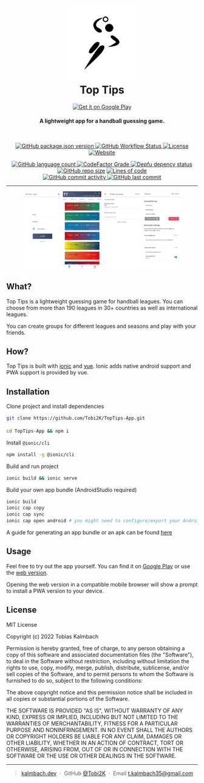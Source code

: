 <h1 align="center">
  <br>
  <a href="http://app.kalmbach.dev"><img src="./public/assets/icon/rounded_icon.png" alt="Top Tips" width="200"></a>
  <br>
  Top Tips
  <br>
</h1>
<p align="center">
  <a href='https://play.google.com/store/apps/details?id=app.kalmbach.dev&pcampaignid=pcampaignidMKT-Other-global-all-co-prtnr-py-PartBadge-Mar2515-1'><img alt='Get it on Google Play' src='https://play.google.com/intl/en_us/badges/static/images/badges/en_badge_web_generic.png' width=150/></a>
  <!-- Google Play and the Google Play logo are trademarks of Google LLC. -->
</p>

<h4 align="center">A lightweight app for a handball guessing game.</h4>
<br>
<p align="center">
  <a href="#readme">
    <img alt="GitHub package.json version" src="https://img.shields.io/github/package-json/v/Tobi2K/TopTips-App?style=for-the-badge">
  </a>
  <a href="#readme">
    <img alt="GitHub Workflow Status" src="https://img.shields.io/github/workflow/status/Tobi2K/TopTips-App/Deploy%20to%20Firebase%20Hosting%20on%20merge?style=for-the-badge">
  </a>
  <a href="#license">
    <img alt="License" src="https://img.shields.io/github/license/Tobi2K/TopTips-App?style=for-the-badge">
  </a>
  <a href="https://app.kalmbach.dev">
    <img alt="Website" src="https://img.shields.io/website?down_message=offline&style=for-the-badge&up_message=online&url=https%3A%2F%2Fapp.kalmbach.dev">
  </a>
</p>
<p align="center">
  <a href="#readme">
    <img alt="GitHub language count" src="https://img.shields.io/github/languages/count/Tobi2K/TopTips-App">
  </a>
  <a href="https://www.codefactor.io/repository/github/tobi2k/toptips-app">
    <img alt="CodeFactor Grade" src="https://img.shields.io/codefactor/grade/github/Tobi2K/TopTips-App">
  </a>
  <a href="https://depfu.com/github/Tobi2K/TopTips-App?project_id=35393">
  <img alt="Depfu depency status" src="https://badges.depfu.com/badges/ba1b5b572e1e6f563a0cbb0964ea6fe3/overview.svg">
  </a>
  <a href="#readme">
    <img alt="GitHub repo size" src="https://img.shields.io/github/repo-size/Tobi2K/TopTips-App"></a>
  <a href="#readme">
    <img alt="Lines of code" src="https://img.shields.io/tokei/lines/github.com/Tobi2K/TopTips-App">
  </a>
  <br>
  <a href="#readme">
    <img alt="GitHub commit activity" src="https://img.shields.io/github/commit-activity/m/Tobi2K/TopTips-App">
  </a>
  <a href="#readme">
    <img alt="GitHub last commit" src="https://img.shields.io/github/last-commit/Tobi2K/TopTips-App">
  </a>
</p>

<hr>

<p align="center">
  <img src="./public/assets/screenshots/login_light.jpg" width=20%>
  <img src="./public/assets/screenshots/play_light.jpg" width=20%>
  <img src="./public/assets/screenshots/create_group.jpg" width=20%>
  <img src="./public/assets/screenshots/settings.jpg" width=20%>
</p>

## What?

Top Tips is a lightweight guessing game for handball leagues. You can choose from more than 190 leagues in 30+ countries as well as international leagues.

You can create groups for different leagues and seasons and play with your friends.

## How?

Top Tips is built with [ionic](https://ionicframework.com/) and [vue](https://vuejs.org/). Ionic adds native android support and PWA support is provided by vue.

## Installation

Clone project and install dependencies

```bash
git clone https://github.com/Tobi2K/TopTips-App.git

cd TopTips-App && npm i
```

Install `@ionic/cli`

```bash
npm install -g @ionic/cli
```

Build and run project

```bash
ionic build && ionic serve
```

Build your own app bundle (AndroidStudio required)

```bash
ionic build
ionic cap copy
ionic cap sync
ionic cap open android # you might need to configure/export your AndroidStudio path
```

A guide for generating an app bundle or an apk can be found [here](https://developer.android.com/studio/publish/app-signing#generate-key)

## Usage

Feel free to try out the app yourself. You can find it on [Google Play](https://play.google.com/store/apps/details?id=app.kalmbach.dev) or use the [web version](https://app.kalmbach.dev).

Opening the web version in a compatible mobile browser will show a prompt to install a PWA version to your device.

## License

MIT License

Copyright (c) 2022 Tobias Kalmbach

Permission is hereby granted, free of charge, to any person obtaining a copy of this software and associated documentation files (the "Software"), to deal in the Software without restriction, including without limitation the rights to use, copy, modify, merge, publish, distribute, sublicense, and/or sell copies of the Software, and to permit persons to whom the Software is furnished to do so, subject to the following conditions:

The above copyright notice and this permission notice shall be included in all copies or substantial portions of the Software.

THE SOFTWARE IS PROVIDED "AS IS", WITHOUT WARRANTY OF ANY KIND, EXPRESS OR IMPLIED, INCLUDING BUT NOT LIMITED TO THE WARRANTIES OF MERCHANTABILITY, FITNESS FOR A PARTICULAR PURPOSE AND NONINFRINGEMENT. IN NO EVENT SHALL THE AUTHORS OR COPYRIGHT HOLDERS BE LIABLE FOR ANY CLAIM, DAMAGES OR OTHER LIABILITY, WHETHER IN AN ACTION OF CONTRACT, TORT OR OTHERWISE, ARISING FROM, OUT OF OR IN CONNECTION WITH THE SOFTWARE OR THE USE OR OTHER DEALINGS IN THE SOFTWARE.

---

> [kalmbach.dev](https://www.kalmbach.dev) &nbsp;&middot;&nbsp;
> GitHub [@Tobi2K](https://github.com/Tobi2K) &nbsp;&middot;&nbsp;
> Email [t.kalmbach35@gmail.com](mailto:t.kalmbach35@gmail.com)
